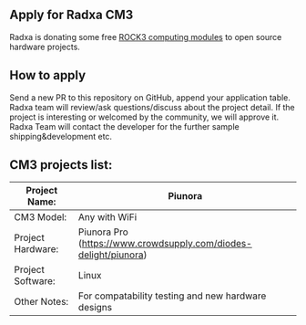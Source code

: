 ## Apply for Radxa CM3

Radxa is donating some free [ROCK3 computing modules](https://wiki.radxa.com/Rock3/CM3) to open source hardware projects.



## How to apply

Send a new PR to this repository on GitHub, append your application table. Radxa team will review/ask questions/discuss about the project detail. If the project is interesting or welcomed by the community, we will approve it. Radxa Team will contact the developer for the further sample shipping&development etc.



## CM3 projects list:

| Project Name:     |   Piunora   |
| ----------------- | ---- |
| CM3 Model:        |   Any with WiFi   |
| Project Hardware: |   Piunora Pro  (https://www.crowdsupply.com/diodes-delight/piunora) |
| Project Software: |   Linux   |
| Other Notes:      |   For compatability testing and new hardware designs   |


